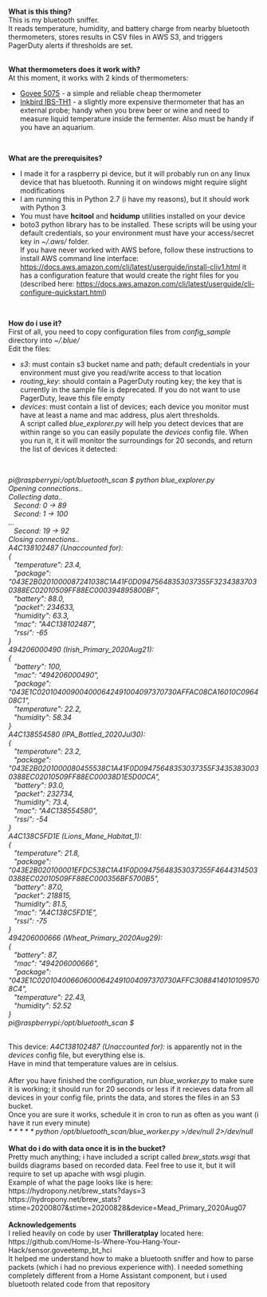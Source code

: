 <b>What is this thing?</b><br>
This is my bluetooth sniffer.<br>
It reads temperature, humidity, and battery charge from nearby bluetooth thermometers, stores results in CSV files in AWS S3, and triggers PagerDuty alerts if thresholds are set.<br>
<br>

<b>What thermometers does it work with?</b><br>
At this moment, it works with 2 kinds of thermometers:
 - <a href="https://www.amazon.com/dp/B07Y36FWTT">Govee 5075</a> - a simple and reliable cheap thermometer<br>
 - <a href="https://www.amazon.com/dp/B07DQNFJVL">Inkbird IBS-TH1</a> - a slightly more expensive thermometer that has an external probe; handy when you brew beer or wine and need to measure liquid temperature inside the fermenter. Also must be handy if you have an aquarium.<br>
 <br>
 
 <b>What are the prerequisites?</b><br>
  - I made it for a raspberry pi device, but it will probably run on any linux device that has bluetooth. Running it on windows might require slight modifications<br>
  - I am running this in Python 2.7 (i have my reasons), but it should work with Python 3
  - You must have <b>hcitool</b> and <b>hcidump</b> utilities installed on your device<br>
  - boto3 python library has to be installed. These scripts will be using your default credentials, so your environment must have your access/secret key in <i>~/.aws/</i> folder.<br>
  If you have never worked with AWS before, follow these instructions to install AWS command line interface:<br>
  https://docs.aws.amazon.com/cli/latest/userguide/install-cliv1.html
  it has a configuration feature that would create the right files for you (described here: https://docs.aws.amazon.com/cli/latest/userguide/cli-configure-quickstart.html) <br>
  <br>
  
  <b>How do i use it?</b><br>
  First of all, you need to copy configuration files from <i>config_sample</i> directory into <i>~/.blue/</i><br>
  Edit the files:
   - <i>s3</i>: must contain s3 bucket name and path; default credentials in your environment must give you read/write access to that location<br>
   - <i>routing_key</i>: should contain a PagerDuty routing key; the key that is currently in the sample file is deprecated. If you do not want to use PagerDuty, leave this file empty<br>
   - <i>devices</i>: must contain a list of devices; each device you monitor must have at least a name and mac address, plus alert thresholds. <br>
   A script called <i>blue_explorer.py</i> will help you detect devices that are within range so you can easily populate the <i>devices</i> config file. When you run it, it it will monitor the surroundings for 20 seconds, and return the list of devices it detected:<br>
   <br>
   <i><p>
pi@raspberrypi:/opt/bluetooth_scan $ python blue_explorer.py<br>
Opening connections..<br>
Collecting data..<br>
&ensp;  Second: 0 -> 89<br>
&ensp;  Second: 1 -> 100<br>
...<br>
&ensp;  Second: 19 -> 92<br>
Closing connections..<br>
A4C138102487 (Unaccounted for):<br>
{<br>
&ensp;  "temperature": 23.4,<br>
&ensp;  "package": "043E2B0201000087241038C1A41F0D09475648353037355F32343837030388EC02010509FF88EC000394895800BF",<br>
&ensp;  "battery": 88.0,<br>
&ensp;  "packet": 234633,<br>
&ensp;  "humidity": 63.3,<br>
&ensp;  "mac": "A4C138102487",<br>
&ensp;  "rssi": -65<br>
}<br>
494206000490 (Irish_Primary_2020Aug21):<br>
{<br>
&ensp;  "battery": 100,<br>
&ensp;  "mac": "494206000490",<br>
&ensp;  "package": "043E1C020104009004000642491004097370730AFFAC08CA16010C096408C1",<br>
&ensp;  "temperature": 22.2,<br>
&ensp;  "humidity": 58.34<br>
}<br>
A4C138554580 (IPA_Bottled_2020Jul30):<br>
{<br>
&ensp;  "temperature": 23.2,<br>
&ensp;  "package": "043E2B0201000080455538C1A41F0D09475648353037355F34353830030388EC02010509FF88EC00038D1E5D00CA",<br>
&ensp;  "battery": 93.0,<br>
&ensp;  "packet": 232734,<br>
&ensp;  "humidity": 73.4,<br>
&ensp;  "mac": "A4C138554580",<br>
&ensp;  "rssi": -54<br>
}<br>
A4C138C5FD1E (Lions_Mane_Habitat_1):<br>
{<br>
&ensp;  "temperature": 21.8,<br>
&ensp;  "package": "043E2B020100001EFDC538C1A41F0D09475648353037355F46443145030388EC02010509FF88EC000356BF5700B5",<br>
&ensp;  "battery": 87.0,<br>
&ensp;  "packet": 218815,<br>
&ensp;  "humidity": 81.5,<br>
&ensp;  "mac": "A4C138C5FD1E",<br>
&ensp;  "rssi": -75<br>
}<br>
494206000666 (Wheat_Primary_2020Aug29):<br>
{<br>
&ensp;  "battery": 87,<br>
&ensp;  "mac": "494206000666",<br>
&ensp;  "package": "043E1C020104006606000642491004097370730AFFC30884140101095708C4",<br>
&ensp;  "temperature": 22.43,<br>
&ensp;  "humidity": 52.52<br>
}<br>
pi@raspberrypi:/opt/bluetooth_scan $<br>
</p></i>
<br>
 This device: <i>A4C138102487 (Unaccounted for):</i> is apparently not in the <i>devices</i> config file, but everything else is.<br>
 Have in mind that temperature values are in celsius.<br>
 <br>
 After you have finished the configuration, run <i>blue_worker.py</i> to make sure it is working; it should run for 20 seconds or less if it recieves data from all devices in your config file, prints the data, and stores the files in an S3 bucket.<br>
 Once you are sure it works, schedule it in cron to run as often as you want (i have it run every minute)<br>
 <i>* * * * * python /opt/bluetooth_scan/blue_worker.py >/dev/null 2>/dev/null</i><br>
 <br>
 <b>What do i do with data once it is in the bucket?</b><br>
 Pretty much anything; i have included a script called <i>brew_stats.wsgi</i> that builds diagrams based on recorded data. Feel free to use it, but it will require to set up apache with wsgi plugin.<br>
 Example of what the page looks like is here:<br>
 https://hydropony.net/brew_stats?days=3<br>
 https://hydropony.net/brew_stats?stime=20200807&stime=20200828&device=Mead_Primary_2020Aug07<br>
 <br>
   <b>Acknowledgements</b><br>
 I relied heavily on code by user <b>Thrilleratplay</b> located here:<br>
 https://github.com/Home-Is-Where-You-Hang-Your-Hack/sensor.goveetemp_bt_hci<br>
 It helped me understand how to make a bluetooth sniffer and how to parse packets (which i had no previous experience with). I needed something completely different from a Home Assistant component, but i used bluetooth related code from that repository<br>
 
